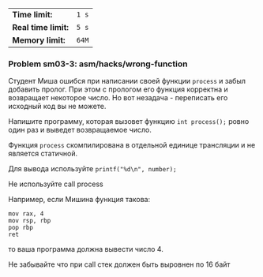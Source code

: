 |                      |       |
|----------------------|-------|
| **Time limit:**      | `1 s` |
| **Real time limit:** | `5 s` |
| **Memory limit:**    | `64M` |


### Problem sm03-3: asm/hacks/wrong-function

Студент Миша ошибся при написании своей функции `process` и забыл добавить пролог. При этом с
прологом его функция корректна и возвращает некоторое число. Но вот незадача - переписать его
исходный код вы не можете.

Напишите программу, которая вызовет функцию `int process();` ровно один раз и выведет возвращаемое
число.

Функция `process` скомпилирована в отдельной единице трансляции и не является статичной.

Для вывода используйте `printf("%d\n", number);`

Не используйте call process

Например, если Мишина функция такова:

    
    
    mov rax, 4
    mov rsp, rbp
    pop rbp
    ret

то ваша программа должна вывести число 4.

Не забывайте что при call стек должен быть выровнен по 16 байт


